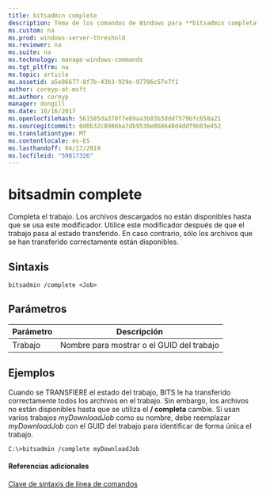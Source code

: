 ```yaml
---
title: bitsadmin complete
description: Tema de los comandos de Windows para **bitsadmin completa** -completa el trabajo. Los archivos descargados no están disponibles hasta que se usa este modificador.
ms.custom: na
ms.prod: windows-server-threshold
ms.reviewer: na
ms.suite: na
ms.technology: manage-windows-commands
ms.tgt_pltfrm: na
ms.topic: article
ms.assetid: a5e86677-8f7b-43b3-929e-97706c57e7f1
author: coreyp-at-msft
ms.author: coreyp
manager: dongill
ms.date: 10/16/2017
ms.openlocfilehash: 561585da370f7e69aa3b83b3ddd7579bfc658a21
ms.sourcegitcommit: 0d0b32c8986ba7db9536e0b8648d4ddf9b03e452
ms.translationtype: MT
ms.contentlocale: es-ES
ms.lasthandoff: 04/17/2019
ms.locfileid: "59817326"
---
```

# <a name="bitsadmin-complete"></a>bitsadmin complete

Completa el trabajo. Los archivos descargados no están disponibles hasta que se usa este modificador. Utilice este modificador después de que el trabajo pasa al estado transferido. En caso contrario, sólo los archivos que se han transferido correctamente están disponibles.

## <a name="syntax"></a>Sintaxis

```
bitsadmin /complete <Job>
```

## <a name="parameters"></a>Parámetros

|Parámetro|Descripción|
|---------|-----------|
|Trabajo|Nombre para mostrar o el GUID del trabajo|

## <a name="BKMK_examples"></a>Ejemplos

Cuando se TRANSFIERE el estado del trabajo, BITS le ha transferido correctamente todos los archivos en el trabajo. Sin embargo, los archivos no están disponibles hasta que se utiliza el **/ completa** cambie. Si usan varios trabajos *myDownloadJob* como su nombre, debe reemplazar *myDownloadJob* con el GUID del trabajo para identificar de forma única el trabajo.
```
C:\>bitsadmin /complete myDownloadJob
```

#### <a name="additional-references"></a>Referencias adicionales

[Clave de sintaxis de línea de comandos](command-line-syntax-key.md)